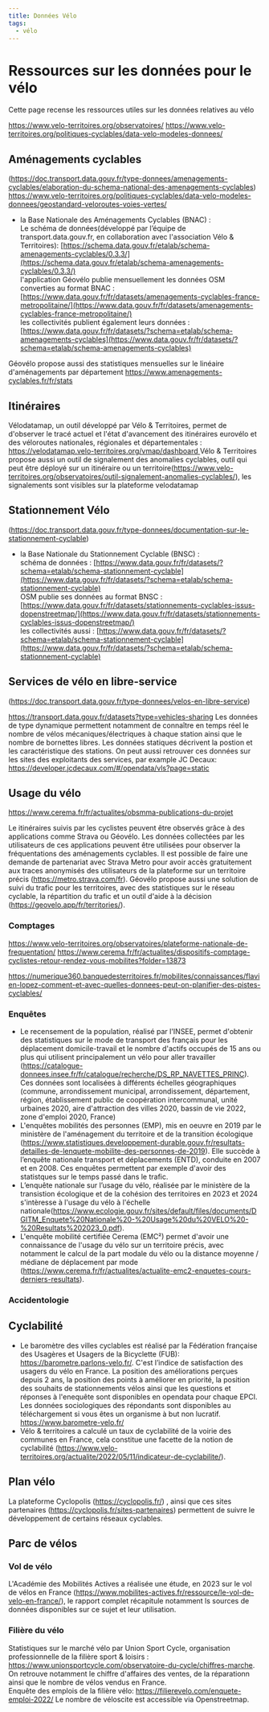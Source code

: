 ```yaml
---
title: Données Vélo 
tags:
  - vélo
---
```


# Ressources sur les données pour le vélo 

Cette page recense les ressources utiles sur les données relatives au vélo

https://www.velo-territoires.org/observatoires/ 
https://www.velo-territoires.org/politiques-cyclables/data-velo-modeles-donnees/ 

## Aménagements cyclables 
(https://doc.transport.data.gouv.fr/type-donnees/amenagements-cyclables/elaboration-du-schema-national-des-amenagements-cyclables)
https://www.velo-territoires.org/politiques-cyclables/data-velo-modeles-donnees/geostandard-veloroutes-voies-vertes/

- la Base Nationale des Aménagements Cyclables (BNAC) :  
        Le schéma de données(développé par l’équipe de transport.data.gouv.fr, en collaboration avec l'association Vélo & Territoires): [https://schema.data.gouv.fr/etalab/schema-amenagements-cyclables/0.3.3/](https://schema.data.gouv.fr/etalab/schema-amenagements-cyclables/0.3.3/)  
        l'application Géovélo publie mensuellement les données OSM converties au format BNAC : [https://www.data.gouv.fr/fr/datasets/amenagements-cyclables-france-metropolitaine/](https://www.data.gouv.fr/fr/datasets/amenagements-cyclables-france-metropolitaine/)  
        les collectivités publient également leurs données : [https://www.data.gouv.fr/fr/datasets/?schema=etalab/schema-amenagements-cyclables](https://www.data.gouv.fr/fr/datasets/?schema=etalab/schema-amenagements-cyclables)

Géovélo propose aussi des statistiques mensuelles sur le linéaire d'aménagements par département https://www.amenagements-cyclables.fr/fr/stats 

  
## Itinéraires 
Vélodatamap, un outil développé par Vélo & Territoires, permet de d'observer le tracé actuel et l'état d'avancement des itinéraires eurovélo et des véloroutes nationales, régionales et départementales :  
[https://velodatamap.velo-territoires.org/vmap/dashboard  ](http://velodatamap.velo-territoires.org/)
Vélo & Territoires propose aussi un outil de signalement des anomalies cyclables, outil qui peut être déployé sur un itinéraire ou un territoire(https://www.velo-territoires.org/observatoires/outil-signalement-anomalies-cyclables/), les signalements sont visibles sur la plateforme velodatamap 

## Stationnement Vélo 
(https://doc.transport.data.gouv.fr/type-donnees/documentation-sur-le-stationnement-cyclable)

- la Base Nationale du Stationnement Cyclable (BNSC) :  
        schéma de données : [https://www.data.gouv.fr/fr/datasets/?schema=etalab/schema-stationnement-cyclable](https://www.data.gouv.fr/fr/datasets/?schema=etalab/schema-stationnement-cyclable)  
        OSM publie ses données au format BNSC : [https://www.data.gouv.fr/fr/datasets/stationnements-cyclables-issus-dopenstreetmap/](https://www.data.gouv.fr/fr/datasets/stationnements-cyclables-issus-dopenstreetmap/)  
        les collectivités aussi : [https://www.data.gouv.fr/fr/datasets/?schema=etalab/schema-stationnement-cyclable](https://www.data.gouv.fr/fr/datasets/?schema=etalab/schema-stationnement-cyclable)
  
## Services de vélo en libre-service
(https://doc.transport.data.gouv.fr/type-donnees/velos-en-libre-service) 

https://transport.data.gouv.fr/datasets?type=vehicles-sharing
Les données de type dynamique permettent notamment de connaître en temps réel le nombre de vélos mécaniques/électriques à chaque station ainsi que le nombre de bornettes libres. Les données statiques décrivent la postion et les caractéristique des stations. 
On peut aussi retrouver ces données sur les sites des exploitants des services, par example JC Decaux: https://developer.jcdecaux.com/#/opendata/vls?page=static

## Usage du vélo 
https://www.cerema.fr/fr/actualites/obsmma-publications-du-projet 

Le itinéraires suivis par les cyclistes peuvent être observés grâce à des applications comme Strava ou Géovélo. Les données collectées par les utilisateurs de ces applications peuvent être utilisées pour observer la fréquentations des aménagements cyclables. Il est possible de faire une demande de partenariat avec Strava Metro pour avoir accès gratuitement aux traces anonymisés des utilisateurs de la plateforme sur un territoire précis (https://metro.strava.com/fr). Géovélo propose aussi une solution de suivi du trafic pour les territoires, avec des statistiques sur le réseau cyclable, la répartition du trafic  et un outil d'aide à la décision (https://geovelo.app/fr/territories/).

### Comptages 
https://www.velo-territoires.org/observatoires/plateforme-nationale-de-frequentation/ 
https://www.cerema.fr/fr/actualites/dispositifs-comptage-cyclistes-retour-rendez-vous-mobilites?folder=13873 

https://numerique360.banquedesterritoires.fr/mobilites/connaissances/flavien-lopez-comment-et-avec-quelles-donnees-peut-on-planifier-des-pistes-cyclables/


### Enquêtes

- Le recensement de la population, réalisé par l'INSEE, permet d'obtenir des statistiques sur le mode de transport des français pour les déplacement domicile-travail et le nombre d'actifs occupés de 15 ans ou plus qui utilisent principalement un vélo pour aller travailler (https://catalogue-donnees.insee.fr/fr/catalogue/recherche/DS_RP_NAVETTES_PRINC). Ces données sont localisées à différents échelles géographiques (commune, arrondissement municipal, arrondissement, département, région, établissement public de coopération intercommunal, unité urbaines 2020, aire d'attraction des villes 2020, bassin de vie 2022, zone d'emploi 2020, France)
- L'enquêtes mobilités des personnes (EMP), mis en oeuvre en 2019 par le ministère de l'aménagement du territoire et de la transition écologique (https://www.statistiques.developpement-durable.gouv.fr/resultats-detailles-de-lenquete-mobilite-des-personnes-de-2019). Elle succède à l’enquête nationale transport et déplacements (ENTD), conduite en 2007 et en 2008. Ces enquêtes permettent par exemple d'avoir des statistques sur le temps passé dans le trafic. 
- L’enquête nationale sur l’usage du vélo, réalisée par le ministère de la transistion écologique et de la cohésion des territoires en 2023 et 2024 s'intèresse à l'usage du vélo à l'échelle nationale(https://www.ecologie.gouv.fr/sites/default/files/documents/DGITM_Enquete%20Nationale%20-%20Usage%20du%20VELO%20-%20Resultats%202023_0.pdf).
- L'enquête mobilité certifiée Cerema (EMC²) permet d'avoir une connaissance de l'usage du vélo sur un territoire précis, avec notamment le calcul de la part modale du vélo ou la distance moyenne / médiane de déplacement par mode (https://www.cerema.fr/fr/actualites/actualite-emc2-enquetes-cours-derniers-resultats).

### Accidentologie

## Cyclabilité 
- Le baromètre des villes cyclables est réalisé par la Fédération française des Usagères et Usagers de la Bicyclette (FUB): https://barometre.parlons-velo.fr/. C'est l’indice de satisfaction des usagers du vélo en France. La position des améliorations perçues depuis 2 ans, la position des points à améliorer en priorité, la position des souhaits de stationnements vélos ainsi que les questions et réponses à l'enequête sont disponibles en opendata pour chaque EPCI. Les données sociologiques des répondants sont disponibles au téléchargement si vous êtes un organisme à but non lucratif.
https://www.barometre-velo.fr/
- Vélo & territoires a calculé un taux de cyclabilité de la voirie des communes en France, cela constitue une facette de la notion de cyclabilité (https://www.velo-territoires.org/actualite/2022/05/11/indicateur-de-cyclabilite/). 

## Plan vélo
La plateforme Cyclopolis (https://cyclopolis.fr/) , ainsi que ces sites partenaires (https://cyclopolis.fr/sites-partenaires) permettent de suivre le développement de certains réseaux cyclables. 

## Parc de vélos  

### Vol de vélo 

L'Académie des Mobilités Actives a réalisée une étude, en 2023 sur le vol de vélos en France (https://www.mobilites-actives.fr/ressource/le-vol-de-velo-en-france/), le rapport complet récapitule notamment ls sources de données disponibles sur ce sujet et leur utilisation.

### Filière du vélo 
Statistiques sur le marché vélo par Union Sport Cycle, organisation professionnelle de la filière sport & loisirs : https://www.unionsportcycle.com/observatoire-du-cycle/chiffres-marche. On retrouve notamment le chiffre d'affaires des ventes, de la réparationn ainsi que le nombre de vélos vendus en France.  
Enquête des emplois de la filière vélo: https://filierevelo.com/enquete-emploi-2022/ 
Le nombre de véloscite est accessible via Openstreetmap. 
